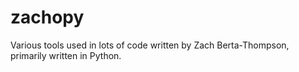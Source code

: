 zachopy
=======

Various tools used in lots of code written by Zach Berta-Thompson, primarily written in Python. 
